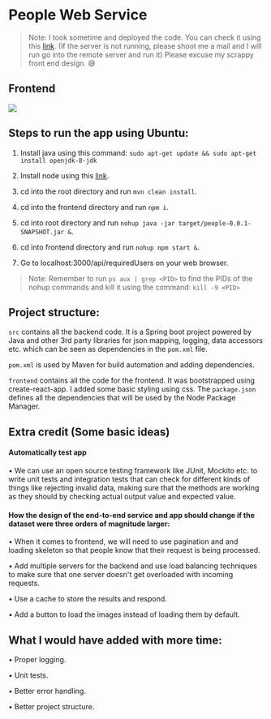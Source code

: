 # People Web Service

> Note: I took sometime and deployed the code. You can check it using this [link](http://142.93.222.251:3000/api/requiredUsers). (If the server is not running, please shoot me a mail and I will run go into the remote server and run it) Please excuse my scrappy front end design. :sweat_smile:

## Frontend
![](Frontend.gif) 

## Steps to run the app using Ubuntu:
1. Install java using this command: `sudo apt-get update && sudo apt-get install openjdk-8-jdk`

2. Install node using this [link](https://tecadmin.net/install-latest-nodejs-npm-on-ubuntu/).

3. cd into the root directory and run `mvn clean install`.

4. cd into the frontend directory and run `npm i`.

5. cd into root directory and run `nohup java -jar target/people-0.0.1-SNAPSHOT.jar &`.

6. cd into frontend directory and run `nohup npm start &`.

7. Go to localhost:3000/api/requiredUsers on your web browser.

> Note: Remember to run `ps aux | grep <PID>` to find the PIDs of the nohup commands and kill it using the command: `kill -9 <PID>`

## Project structure:

`src` contains all the backend code. It is a Spring boot project 
powered by Java and other 3rd party libraries for 
json mapping, logging, data accessors etc. which can be seen
as dependencies in the `pom.xml` file. 

`pom.xml` is used by 
Maven for build automation and adding dependencies.

`frontend` contains all the code for the frontend. It was bootstrapped
using create-react-app. I added some basic styling using css. The `package.json`
defines all the dependencies that will be used by the Node Package Manager.

## Extra credit (Some basic ideas)
#### Automatically test app
• We can use an open source testing framework like JUnit, Mockito etc. to write 
unit tests and integration tests that can check for different kinds of things like rejecting invalid data, making 
sure that the methods are working as they should by checking actual output value and expected
value.

#### How the design of the end-to-end service and app should change if the dataset were three orders of magnitude larger:
• When it comes to frontend, we will need to use pagination and and loading skeleton so that people know that their request is being processed.

• Add multiple servers for the backend and use load balancing techniques to make sure that one server doesn't get overloaded with incoming requests.

• Use a cache to store the results and respond.

• Add a button to load the images instead of loading them by default.

## What I would have added with more time:
• Proper logging.

• Unit tests.

• Better error handling.

• Better project structure.